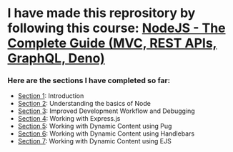 # I have made this reprository by following this course: [NodeJS - The Complete Guide (MVC, REST APIs, GraphQL, Deno)](https://www.udemy.com/course/nodejs-the-complete-guide/)

### Here are the sections I have completed so far:

- [Section 1](https://github.com/Piyush008/Node_ECommerceWebsite/tree/Section-1): Introduction
- [Section 2](https://github.com/Piyush008/Node_ECommerceWebsite/tree/Section-2): Understanding the basics of Node
- [Section 3](https://github.com/Piyush008/Node_ECommerceWebsite/tree/Section-3): Improved Development Workflow and Debugging
- [Section 4](https://github.com/Piyush008/Node_ECommerceWebsite/tree/Section-4): Working with Express.js
- [Section 5](https://github.com/Piyush008/Node_ECommerceWebsite/tree/Section-5): Working with Dynamic Content using Pug
- [Section 6](https://github.com/Piyush008/Node_ECommerceWebsite/tree/Section-6): Working with Dynamic Content using Handlebars
- [Section 7](https://github.com/Piyush008/Node_ECommerceWebsite/tree/Section-7): Working with Dynamic Content using EJS
